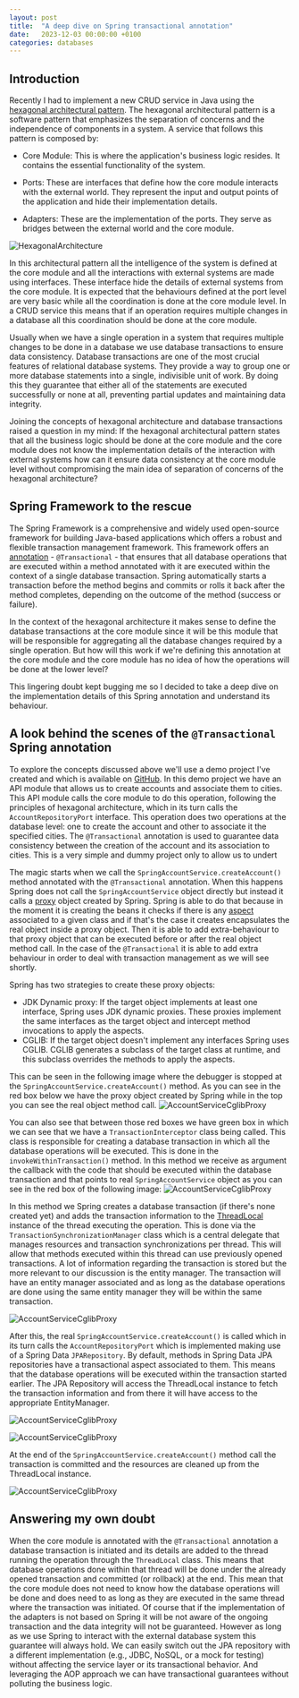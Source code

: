 ```yaml
---
layout: post
title:  "A deep dive on Spring transactional annotation"
date:   2023-12-03 00:00:00 +0100
categories: databases
---
```


## Introduction

Recently I had to implement a new CRUD service in Java using the [hexagonal architectural pattern](https://en.wikipedia.org/wiki/Hexagonal_architecture_(software)).
The hexagonal architectural pattern is a software pattern that emphasizes the separation of concerns and the independence of components in a system. A service that follows this pattern is composed by:

- Core Module: This is where the application's business logic resides. It contains the essential functionality of the system.

- Ports: These are interfaces that define how the core module interacts with the external world. They represent the input and output points of the application and hide their implementation details.

- Adapters: These are the implementation of the ports. They serve as bridges between the external world and the core module.

![HexagonalArchitecture](/images/2023-12-03-a-deep-dive-on-spring-transactional-annotation/hexagonal-architecture.jpg)

In this architectural pattern all the intelligence of the system is defined at the core module and all the interactions with external systems are made using interfaces. These interface hide the details of external systems from the core module. It is expected that the behaviours defined at the port level are very basic while all the coordination is done at the core module level. In a CRUD service this means that if an operation requires multiple changes in a database all this coordination should be done at the core module.

Usually when we have a single operation in a system that requires multiple changes to be done in a database we use database transactions to ensure data consistency. Database transactions are one of the most crucial features of relational database systems. They provide a way to group one or more database statements into a single, indivisible unit of work. By doing this they guarantee that either all of the statements are executed successfully or none at all, preventing partial updates and maintaining data integrity.

Joining the concepts of hexagonal architecture and database transactions raised a question in my mind: If the hexagonal architectural pattern states that all the business logic should be done at the core module and the core module does not know the implementation details of the interaction with external systems how can it ensure data consistency at the core module level without compromising the main idea of separation of concerns of the hexagonal architecture?


## Spring Framework to the rescue  

The Spring Framework is a comprehensive and widely used open-source framework for building Java-based applications which offers a robust and flexible transaction management framework. This framework offers an [annotation](https://en.wikipedia.org/wiki/Java_annotation) - `@Transactional` - that ensures that all database operations that are executed within a method annotated with it are executed within the context of a single database transaction. Spring automatically starts a transaction before the method begins and commits or rolls it back after the method completes, depending on the outcome of the method (success or failure).

In the context of the hexagonal architecture it makes sense to define the database transactions at the core module since it will be this module that will be responsible for aggregating all the database changes required by a single operation. But how will this work if we're defining this annotation at the core module and the core module has no idea of how the operations will be done at the lower level?

This lingering doubt kept bugging me so I decided to take a deep dive on the implementation details of this Spring annotation and understand its behaviour.


## A look behind the scenes of the `@Transactional` Spring annotation

To explore the concepts discussed above we'll use a demo project I've created and which is available on [GitHub](https://github.com/XavierAraujo/spring-transactional-demo). In this demo project we have an API module that allows us to create accounts and associate them to cities. This API module calls the core module to do this operation, following the principles of hexagonal architecture, which in its turn calls the `AccountRepositoryPort` interface. This operation does two operations at the database level: one to create the account and other to associate it the specified cities. The `@Transactional` annotation is used to guarantee data consistency between the creation of the account and its association to cities. This is a very simple and dummy project only to allow us to undert

The magic starts when we call the `SpringAccountService.createAccount()` method annotated with the `@Transactional` annotation. When this happens Spring does not call the `SpringAccountService` object directly but instead it calls a [proxy]((https://refactoring.guru/design-patterns/proxy)) object created by Spring. Spring is able to do that because in the moment it is creating the beans it checks if there is any [aspect](https://docs.spring.io/spring-framework/reference/core/aop.html) associated to a given class and if that's the case it creates encapsulates the real object inside a proxy object. Then it is able to add extra-behaviour to that proxy object that can be executed before or after the real object method call. In the case of the `@Transactional` it is able to add extra behaviour in order to deal with transaction management as we will see shortly.

Spring has two strategies to create these proxy objects:
- JDK Dynamic proxy: If the target object implements at least one interface, Spring uses JDK dynamic proxies. These proxies implement the same interfaces as the target object and intercept method invocations to apply the aspects.
- CGLIB: If the target object doesn't implement any interfaces Spring uses CGLIB. CGLIB generates a subclass of the target class at runtime, and this subclass overrides the methods to apply the aspects.

This can be seen in the following image where the debugger is stopped at the `SpringAccountService.createAccount()` method. As you can see in the red box below we have the proxy object created by Spring while in the top you can see the real object method call.
![AccountServiceCglibProxy](/images/2023-12-03-a-deep-dive-on-spring-transactional-annotation/account-service-cglib-proxy.jpg)

You can also see that between those red boxes we have green box in which we can see that we have a `TransactionInterceptor` class being called. This class is responsible for creating a database transaction in which all the database operations will be executed. This is done in the `invokeWithinTransaction()` method. In this method we receive as argument the callback with the code that should be executed within the database transaction and that points to real `SpringAccountService` object as you can see in the red box of the following image:
![AccountServiceCglibProxy](/images/2023-12-03-a-deep-dive-on-spring-transactional-annotation/invokeWithinTransaction.jpg)

In this method we Spring creates a database transaction (if there's none created yet) and adds the transaction information to the [ThreadLocal](https://docs.oracle.com/javase/8/docs/api/java/lang/ThreadLocal.html) instance of the thread executing the operation. This is done via the `TransactionSynchronizationManager` class which is a central delegate that manages resources and transaction synchronizations per thread. This will allow that methods executed within this thread can use previously opened transactions. A lot of information regarding the transaction is stored but the more relevant to our discussion is the entity manager. The transaction will have an entity manager associated and as long as the database operations are done using the same entity manager they will be within the same transaction.

![AccountServiceCglibProxy](/images/2023-12-03-a-deep-dive-on-spring-transactional-annotation/startTransaction.jpg)

After this, the real `SpringAccountService.createAccount()` is called which in its turn calls the `AccountRepositoryPort` which is implemented making use of a Spring Data `JPARepository`. By default, methods in Spring Data JPA repositories have a transactional aspect associated to them. This means that the database operations will be executed within the transaction started earlier. The JPA Repository will access the ThreadLocal instance to fetch the transaction information and from there it will have access to the appropriate EntityManager.


![AccountServiceCglibProxy](/images/2023-12-03-a-deep-dive-on-spring-transactional-annotation/fetchExistentTransaction.jpg)


![AccountServiceCglibProxy](/images/2023-12-03-a-deep-dive-on-spring-transactional-annotation/saveWithinTransaction.jpg)

At the end of the `SpringAccountService.createAccount()` method call the transaction is committed and the resources are cleaned up from the ThreadLocal instance.

![AccountServiceCglibProxy](/images/2023-12-03-a-deep-dive-on-spring-transactional-annotation/transactionCommit.jpg)


## Answering my own doubt

When the core module is annotated with the `@Transactional` annotation a database transaction is initiated and its details are added to the thread running the operation through the `ThreadLocal` class. This means that database operations done within that thread will be done under the already opened transaction and committed (or rollback) at the end. This mean that the core module does not need to know how the database operations will be done and does need to as long as they are executed in the same thread where the transaction was initiated.
Of course that if the implementation of the adapters is not based on Spring it will be not aware of the ongoing transaction and the data integrity will not be guaranteed. However as long as we use Spring to interact with the external database system this guarantee will always hold. We can easily switch out the JPA repository with a different implementation (e.g., JDBC, NoSQL, or a mock for testing) without affecting the service layer or its transactional behavior. And leveraging the AOP approach we can have transactional guarantees without polluting the business logic.
